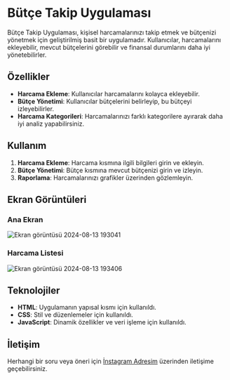 # Bütçe Takip Uygulaması

Bütçe Takip Uygulaması, kişisel harcamalarınızı takip etmek ve bütçenizi yönetmek için geliştirilmiş basit bir uygulamadır. Kullanıcılar, harcamalarını ekleyebilir, mevcut bütçelerini görebilir ve finansal durumlarını daha iyi yönetebilirler.

## Özellikler

- **Harcama Ekleme**: Kullanıcılar harcamalarını kolayca ekleyebilir.
- **Bütçe Yönetimi**: Kullanıcılar bütçelerini belirleyip, bu bütçeyi izleyebilirler.
- **Harcama Kategorileri**: Harcamalarınızı farklı kategorilere ayırarak daha iyi analiz yapabilirsiniz.

## Kullanım

1. **Harcama Ekleme**: Harcama kısmına ilgili bilgileri girin ve ekleyin.
2. **Bütçe Yönetimi**: Bütçe kısmına mevcut bütçenizi girin ve izleyin.
3. **Raporlama**: Harcamalarınızı grafikler üzerinden gözlemleyin.

## Ekran Görüntüleri

### Ana Ekran

![Ekran görüntüsü 2024-08-13 193041](https://github.com/user-attachments/assets/0614b2f2-0b78-486f-b184-820757c9d9bd)

### Harcama Listesi

![Ekran görüntüsü 2024-08-13 193406](https://github.com/user-attachments/assets/b0c13209-5c0d-4f3c-8df7-aa1399bc4337)

## Teknolojiler

- **HTML**: Uygulamanın yapısal kısmı için kullanıldı.
- **CSS**: Stil ve düzenlemeler için kullanıldı.
- **JavaScript**: Dinamik özellikler ve veri işleme için kullanıldı.

## İletişim

Herhangi bir soru veya öneri için [İnstagram Adresim](https://www.instagram.com/zeus_darkly) üzerinden iletişime geçebilirsiniz.
